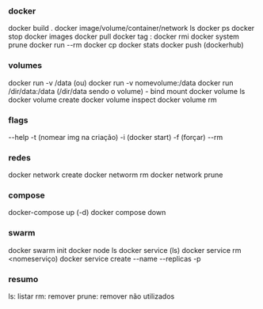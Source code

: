 ### docker
docker build .
docker image/volume/container/network ls
docker ps
docker stop <idcontainer>
docker images
docker pull <library>
docker tag <nome>:<tag>
docker rmi <imagem>
docker system prune
docker run --rm <container>
docker cp
docker stats
docker push <imagem> (dockerhub)

### volumes
docker run -v /data (ou) docker run -v nomevolume:/data
docker run /dir/data:/data (/dir/data sendo o volume) - bind mount
docker volume ls
docker volume create <nome>
docker volume inspect <nome>
docker volume rm <nome>

### flags
--help
-t (nomear img na criação)
-i (docker start)
-f (forçar)
--rm

### redes
docker network create <nome>
docker networm rm <nome>
docker network prune

### compose
docker-compose up (-d)
docker compose down

### swarm
docker swarm init
docker node ls
docker service (ls)
docker service rm <nomeserviço)
docker service create --name <nome> --replicas <replicas> -p


### resumo
ls: listar
rm: remover
prune: remover não utilizados
